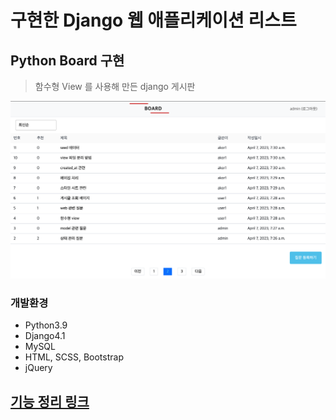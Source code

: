 # 구현한 Django 웹 애플리케이션 리스트

## Python Board 구현
> 함수형 View 를 사용해 만든 django 게시판

![img.png](docs/img.png)

### 개발환경
- Python3.9
- Django4.1
- MySQL
- HTML, SCSS, Bootstrap
- jQuery

## [기능 정리 링크](doit/mysite/README.md)

## 